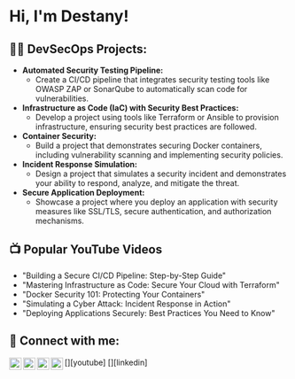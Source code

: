 <h1>Hi, I'm Destany! 

<h2>👨‍💻 DevSecOps Projects:</h2>

- <b>Automated Security Testing Pipeline:</b>
  - Create a CI/CD pipeline that integrates security testing tools like OWASP ZAP or SonarQube to automatically scan code for vulnerabilities.
- <b>Infrastructure as Code (IaC) with Security Best Practices:</b>
  - Develop a project using tools like Terraform or Ansible to provision infrastructure, ensuring security best practices are followed.
- <b>Container Security:</b>
  - Build a project that demonstrates securing Docker containers, including vulnerability scanning and implementing security policies.
- <b>Incident Response Simulation:</b>
  - Design a project that simulates a security incident and demonstrates your ability to respond, analyze, and mitigate the threat.
- <b>Secure Application Deployment:</b>
  - Showcase a project where you deploy an application with security measures like SSL/TLS, secure authentication, and authorization mechanisms.

<h2>📺 Popular YouTube Videos</h2>

- "Building a Secure CI/CD Pipeline: Step-by-Step Guide"
- "Mastering Infrastructure as Code: Secure Your Cloud with Terraform"
- "Docker Security 101: Protecting Your Containers"
- "Simulating a Cyber Attack: Incident Response in Action"
- "Deploying Applications Securely: Best Practices You Need to Know"

<h2> 🤳 Connect with me:</h2>

[<img align="left" alt="JoshMadakor | YouTube" width="22px" src="https://cdn.jsdelivr.net/npm/simple-icons@v3/icons/youtube.svg" />][youtube]
[<img align="left" alt="JoshMadakor | Twitter" width="22px" src="https://cdn.jsdelivr.net/npm/simple-icons@v3/icons/twitter.svg" />][twitter]
[<img align="left" alt="JoshMadakor | LinkedIn" width="22px" src="https://cdn.jsdelivr.net/npm/simple-icons@v3/icons/linkedin.svg" />][linkedin]
[<img align="left" alt="JoshMadakor | Instagram" width="22px" src="https://cdn.jsdelivr.net/npm/simple-icons@v3/icons/instagram.svg" />][instagram]

[twitter]: 
[youtube]: 
[instagram]: 
[linkedin]: 

<!--
**joshmadakor1/joshmadakor1** is a ✨ _special_ ✨ repository because its `README.md` (this file) appears on your GitHub profile.

Here are some ideas to get you started:

- 🔭 I’m currently working on ...
- 🌱 I’m currently learning ...
- 👯 I’m looking to collaborate on ...
- 🤔 I’m looking for help with ...
- 💬 Ask me about ...
- 📫 How to reach me: ...
- 😄 Pronouns: ...
- ⚡ Fun fact: ...
-->

